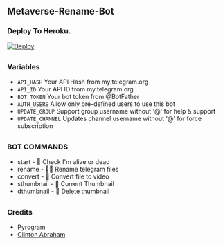 ## Metaverse-Rename-Bot

### Deploy To Heroku. 

[![Deploy](https://www.herokucdn.com/deploy/button.svg)](https://www.heroku.com/deploy?template=https://github.com/hoihoi07/Metaverse-Rename-Bot/)

##

### Variables

* `API_HASH` Your API Hash from my.telegram.org
* `API_ID` Your API ID from my.telegram.org 
* `BOT_TOKEN` Your bot token from @BotFather
* `AUTH_USERS` Allow only pre-defined users to use this bot
* `UPDATE_GROUP` Support group username without '@' for help & support
* `UPDATE_CHANNEL` Updates channel username without '@' for force subscription

##

### BOT COMMANDS

* start -  👻  Check I'm alive or dead
* rename -  ✍🏼 Rename telegram files
* convert -  🔄  Convert file to video
* sthumbnail -  🌌  Current Thumbnail
* dthumbnail -  🎇  Delete thumbnail

##

### Credits

* [Pyrogram](https://github.com/pyrogram/pyrogram)
* [Clinton Abraham](https://github.com/Clinton-Abraham)

##
